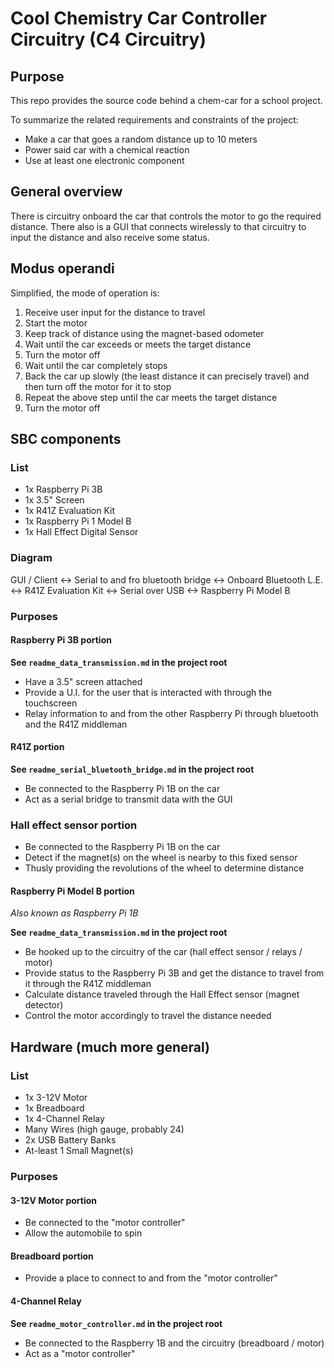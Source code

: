 # Cool Chemistry Car Controller Circuitry (C4 Circuitry)

## Purpose

This repo provides the source code behind a chem-car for a school project.

To summarize the related requirements and constraints of the project:

- Make a car that goes a random distance up to 10 meters
- Power said car with a chemical reaction
- Use at least one electronic component

## General overview

There is circuitry onboard the car that controls the motor to go the required distance. There also is a GUI that connects wirelessly to that circuitry to input the distance and also receive some status.

## Modus operandi

Simplified, the mode of operation is:

1. Receive user input for the distance to travel
1. Start the motor
1. Keep track of distance using the magnet-based odometer
1. Wait until the car exceeds or meets the target distance
1. Turn the motor off
1. Wait until the car completely stops
1. Back the car up slowly (the least distance it can precisely travel) and then turn off the motor for it to stop
1. Repeat the above step until the car meets the target distance
1. Turn the motor off

## SBC components

### List

- 1x Raspberry Pi 3B
- 1x 3.5" Screen
- 1x R41Z Evaluation Kit
- 1x Raspberry Pi 1 Model B
- 1x Hall Effect Digital Sensor

### Diagram

GUI / Client <-> Serial to and fro bluetooth bridge <-> Onboard Bluetooth L.E. <-> R41Z Evaluation Kit <-> Serial over USB <-> Raspberry Pi Model B

### Purposes

#### Raspberry Pi 3B portion

**See `readme_data_transmission.md` in the project root**

- Have a 3.5" screen attached
- Provide a U.I. for the user that is interacted with through the touchscreen
- Relay information to and from the other Raspberry Pi through bluetooth and the R41Z middleman

#### R41Z portion 

**See `readme_serial_bluetooth_bridge.md` in the project root**

- Be connected to the Raspberry Pi 1B on the car
- Act as a serial bridge to transmit data with the GUI

### Hall effect sensor portion

- Be connected to the Raspberry Pi 1B on the car
- Detect if the magnet(s) on the wheel is nearby to this fixed sensor
- Thusly providing the revolutions of the wheel to determine distance

#### Raspberry Pi Model B portion

*Also known as Raspberry Pi 1B*

**See `readme_data_transmission.md` in the project root**

- Be hooked up to the circuitry of the car (hall effect sensor / relays / motor)
- Provide status to the Raspberry Pi 3B and get the distance to travel from it through the R41Z middleman
- Calculate distance traveled through the Hall Effect sensor (magnet detector) 
- Control the motor accordingly to travel the distance needed

## Hardware (much more general)

### List

- 1x 3-12V Motor
- 1x Breadboard
- 1x 4-Channel Relay
- Many Wires (high gauge, probably 24)
- 2x USB Battery Banks
- At-least 1 Small Magnet(s)

### Purposes

#### 3-12V Motor portion

- Be connected to the "motor controller"
- Allow the automobile to spin

#### Breadboard portion

- Provide a place to connect to and from the "motor controller"

#### 4-Channel Relay

**See `readme_motor_controller.md` in the project root**

- Be connected to the Raspberry 1B and the circuitry (breadboard / motor)
- Act as a "motor controller"

